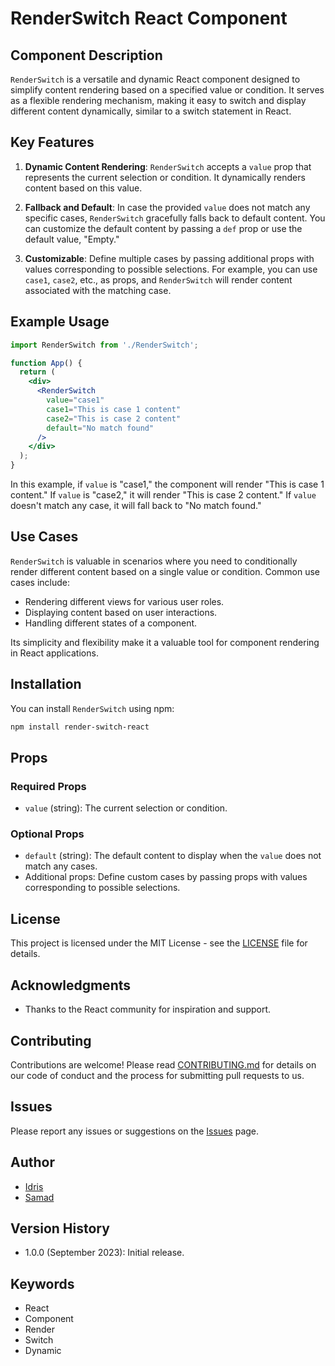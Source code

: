 # RenderSwitch React Component

## Component Description

`RenderSwitch` is a versatile and dynamic React component designed to simplify content rendering based on a specified value or condition. It serves as a flexible rendering mechanism, making it easy to switch and display different content dynamically, similar to a switch statement in React.

## Key Features

1. **Dynamic Content Rendering**: `RenderSwitch` accepts a `value` prop that represents the current selection or condition. It dynamically renders content based on this value.

2. **Fallback and Default**: In case the provided `value` does not match any specific cases, `RenderSwitch` gracefully falls back to default content. You can customize the default content by passing a `def` prop or use the default value, "Empty."

3. **Customizable**: Define multiple cases by passing additional props with values corresponding to possible selections. For example, you can use `case1`, `case2`, etc., as props, and `RenderSwitch` will render content associated with the matching case.

## Example Usage

```jsx
import RenderSwitch from './RenderSwitch';

function App() {
  return (
    <div>
      <RenderSwitch
        value="case1"
        case1="This is case 1 content"
        case2="This is case 2 content"
        default="No match found"
      />
    </div>
  );
}
```

In this example, if `value` is "case1," the component will render "This is case 1 content." If `value` is "case2," it will render "This is case 2 content." If `value` doesn't match any case, it will fall back to "No match found."

## Use Cases

`RenderSwitch` is valuable in scenarios where you need to conditionally render different content based on a single value or condition. Common use cases include:

- Rendering different views for various user roles.
- Displaying content based on user interactions.
- Handling different states of a component.

Its simplicity and flexibility make it a valuable tool for component rendering in React applications.

## Installation

You can install `RenderSwitch` using npm:

```bash
npm install render-switch-react
```

## Props

### Required Props

- `value` (string): The current selection or condition.

### Optional Props

- `default` (string): The default content to display when the `value` does not match any cases.
- Additional props: Define custom cases by passing props with values corresponding to possible selections.

## License

This project is licensed under the MIT License - see the [LICENSE](LICENSE) file for details.

## Acknowledgments

- Thanks to the React community for inspiration and support.

## Contributing

Contributions are welcome! Please read [CONTRIBUTING.md](CONTRIBUTING.md) for details on our code of conduct and the process for submitting pull requests to us.

## Issues

Please report any issues or suggestions on the [Issues](https://github.com/hideeLaalaa/renderswitch/issues) page.

## Author

- [Idris](https://github.com/hideeLaalaa)
- [Samad](https://github.com/DOriginalSamxie)

## Version History

- 1.0.0 (September 2023): Initial release.

## Keywords

- React
- Component
- Render
- Switch
- Dynamic